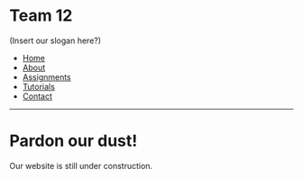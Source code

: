 # Team 12
(Insert our slogan here?)

<ul class="navbar">
  <li><a href = "index.md">Home</a></li>
  <li><a href = "/pages/about.md">About</a></li>
  <li><a href = "/pages/assignments.md">Assignments</a></li>
  <li><a href = "/pages/tutorials.md">Tutorials</a></li>
  <li><a href= "/pages/contact.md">Contact</a></li>
</ul>

***

# Pardon our dust!
Our website is still under construction.
